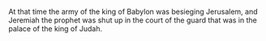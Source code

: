 At that time the army of the king of Babylon was besieging Jerusalem, and Jeremiah the prophet was shut up in the court of the guard that was in the palace of the king of Judah.
